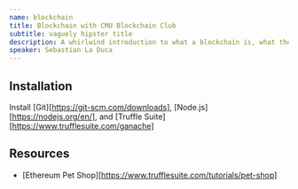 ```yaml
---
name: blockchain
title: Blockchain with CMU Blockchain Club
subtitle: vaguely hipster title
description: A whirlwind introduction to what a blockchain is, what they’re good for, and how to build web applications that use them
speaker: Sebastian La Duca
---
```


## Installation

Install [Git][https://git-scm.com/downloads], [Node.js][https://nodejs.org/en/], and [Truffle Suite][https://www.trufflesuite.com/ganache]

## Resources

- [Ethereum Pet Shop][https://www.trufflesuite.com/tutorials/pet-shop]
